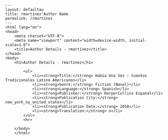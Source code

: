 
    ---
    layout: defaultau
    title: rmartínez'Author Name 
    permalink: /rmartínez
    ---
    <html lang="en">
    <head>
        <meta charset="UTF-8">
        <meta name="viewport" content="width=device-width, initial-scale=1.0">
        <title>Author Details - rmartínez</title>
    </head>
    <body>
        <h1>Author Details - rmartínez</h1>
        
            <ul>
                <li><strong>Title:</strong> Había Una Vez : Cuentos Tradicionales Latino Americanos</li>
                <li><strong>Genre:</strong> Fiction (Novel)</li>
                <li><strong>Language:</strong> Spanish</li>
                <li><strong>Publisher:</strong> HarperCollins Espanol</li>
                <li><strong>Publication City:</strong> new_york_ny_united_states</li>
                <li><strong>Publication Date:</strong> 2010</li>
                <li><strong>Translation:</strong> n</li>
            </ul>
            <hr>
            
        </body>
        </html>
        